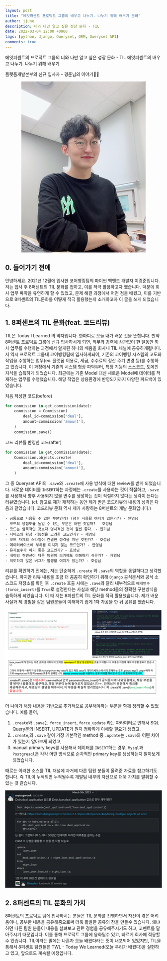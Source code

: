 ```yaml
---
layout: post
title: "에잇퍼센트 프로덕트 그룹의 배우고 나누기. 나누기 위해 배우기 문화"
author: jjune
description: 너와 나만 알고 싶은 성장 문화 - TIL
date: 2022-03-04 12:00 +0900
tags: [python, django, Queryset, ORM, Queryset API]
comments: true
---
```

에잇퍼센트의 프로덕트 그룹의 너와 나만 알고 싶은 성장 문화 - TIL
에잇퍼센트의 배우고 나누기. 나누기 위해 배우기

플랫폼개발본부의 신규 입사자 - 경준님의 이야기🏃‍♂️

<center><img src="/images/kyungjun.jpeg" width="400" height="550"></center>


## 0. 들어가기 전에

안녕하세요. 2021년 12월에 입사한 코어뱅킹팀의 파이썬 백엔드 개발자 이경준입니다.
저는 입사 후 8퍼센트의 TIL 문화를 접하고, 이를 적극 활용하고자 했습니다. 덕분에 회사 업무 파악을 유연하게 할 수 있었고, 문제 해결 과정에서 어떤 점을 배웠고, 이를 기반으로 8퍼센트의 TIL문화를 어떻게 적극 활용했는지 소개하고자 이 글을 쓰게 되었습니다.

## 1. 8퍼센트의 TIL 문화(feat. 코드리뷰)

TIL은 Today I Learned 의 약자입니다. 한마디로 오늘 내가 배운 것을 뜻합니다. 만약 8퍼센트 프로덕트 그룹에 신규 입사하시게 되면, 직무와 경력에 상관없이 한 달동안 회사 업무를 수행하는 과정에서 알게된 하나의 배움을 회사내 TIL 채널에 공유하게됩니다. 
저 역시 프로덕트 그룹내 코어뱅킹팀에 입사하게되어, 기존의 코어뱅킹 시스템의 고도화 작업을 수행하는 업무(ex. 플랫폼 이용료, 세금, 수수료의 정산 주기 변경 등)를 수행하고 있습니다. 이 과정에서 기존의 시스템 형상 파악부터, 특정 기능의 소스코드, 도메인 지식을 습득하게 되었습니다. 
최근에는 기존 Model 대신 새로운 Model에 데이터를 적재하는 업무를 수행했습니다. 해당 작업은 상용환경에 반영되기까지 다양한 피드백이 있었습니다. 

처음 작성한 코드(before)
```python
for commission in get_commission(date):
    commission = Commission(
        deal_id=commission['deal'],
        amount=commission['amount'],
    )
    commission.save()
```

코드 리뷰를 반영한 코드(after)
```python
for commission in get_commission(date):
    Commission.objects.create(
        deal_id=commission['deal'],
        amount=commission['amount'],
    )
```

그 중 Queryset API의 `.save`와 `.create`에 사용 방식에 대한 review를 받게 되었습니다. 
새로운 데이터를 `INSERT`하는 과정에는 `.create`를 사용하는 것이 적절하고, `.save`를 사용해서 향후 사용되지 않을 변수를 생성하는 것이 적절하지 않다는 생각이 든다는 리뷰였습니다.
(cf. 참고로 제가 재직하는 동안 제가 받은 코드리뷰의 내용의 성격은 다음과 같았습니다. 코드리뷰 문화 역시 제가 사랑하는 8퍼센트의 개발 문화입니다.)
```
- 공통으로 사용될 수 있는 부분인가? (향후 사용될 여지가 있는가?) - 안영님
- 코드의 응집도를 높일 수 있는 부분은 어떤 것일까? - 호성님
- 코드는 암묵적인 것보다 명시적인 것이 훨씬 좋다. - 민기님
- 서비스의 확장 가능성을 고려한 코드인가? - 재영님
- 코드 자체의 스타일이 간결한 성격을 지닌 것인가? - 호성님
- 데이터베이스에 부하를 미치지 않는 코드인가? - 안영님
- 유지보수가 하기 좋은 코드인가? - 호성님
- 네이밍 컨벤션이 다른 팀원이 보기에도 이해하기 쉬운가? - 재영님
- 의도하지 않은 버그가 발생할 여지가 있는가? - 호성님
```
리뷰를 확인하기 전에는, 저는 단순하게 `.create` 와 `.save`의 역할을 동일하다고 생각했습니다. 하지만 리뷰 내용을 조금 더 꼼꼼히 확인하기 위해 `Django` 공식문서와 공식 소스코드 저장소를 확인 후 `.create` 호출 시에는 `.save`와 달리 내부적으로 `매개변수(force_insert)`를 `True`로 설정한다는 사실과 해당 method들의 정확한 구현방식을
 습득하게 되었습니다. 이 때 저는 8퍼센트의 TIL 문화를 적극 활용했습니다. 제가 배운 사실과 제 경험을 같은 팀원분들이 이해하기 쉽게 1차 가공을 한 뒤 공유를 했습니다. 

![til](/images/til.png)

더 나아가 해당 내용을 기반으로 추가적으로 공부해야하는 부분을 함께 정리할 수 있었습니다.
예를 들어,
1) `.create`와 `.save`는 `force_insert`, `force_update` 라는 파라미터로 인해서 SQL Query문의 INSERT, UPDATE가 뭔지 정확하게 이해할 필요가 생겼고, 
2) `.create`,와 `.save` 같이 가장 기본적인 method 중 `.update`는 `.save`와 어떤 차이가 있는지 알아보게 되었고,
3) manual primary keys를 사용해서 데이터를 `INSERT`하는 경우, `Mysql`과 `Postgresql`은 각각 어떤 방식으로 순차적인 primary key를 생성하는지 알아보게 되었습니다.

때로는 이러한 소스를 TIL 채널에 과거에 다른 팀원 분들이 올려준 자료를 참고하기도 합니다. 즉 TIL이 누적되면 누적될수록 개발팀 내부의 자산으로 더욱 가치를 발휘할 수 있는 것 같습니다.

![past_til](/images/past_til.png)

## 2. 8퍼센트의 TIL 문화의 가치

8퍼센트의 프로덕트 팀에 입사하시는 분들은 TIL 문화를 진행하면서 자신이 겪은 어려움이나, 공부한 내용을 공유해줌으로써 더욱 활발한 공유의 장을 만들수 있습니다. 왜냐하면 다른 팀원 분들이 내용을 살펴보고 관련 경험을 공유해주시기도 하고, 코멘트를 달아주시기 때문입니다. 이를 통해 프로덕트 그룹에 융화될수 있고, 빠르게 회사에 적응할 수 있습니다.
TIL이라는 말에는 나혼자 오늘 배웠다라는 뜻이 내포되어 있었지만, TIL을 통해서 8퍼센트 팀원들은 TWL - Today We Learned(오늘 우리가 배웠다)을 실현하고 있고, 앞으로도 계속될 예정입니다. 








